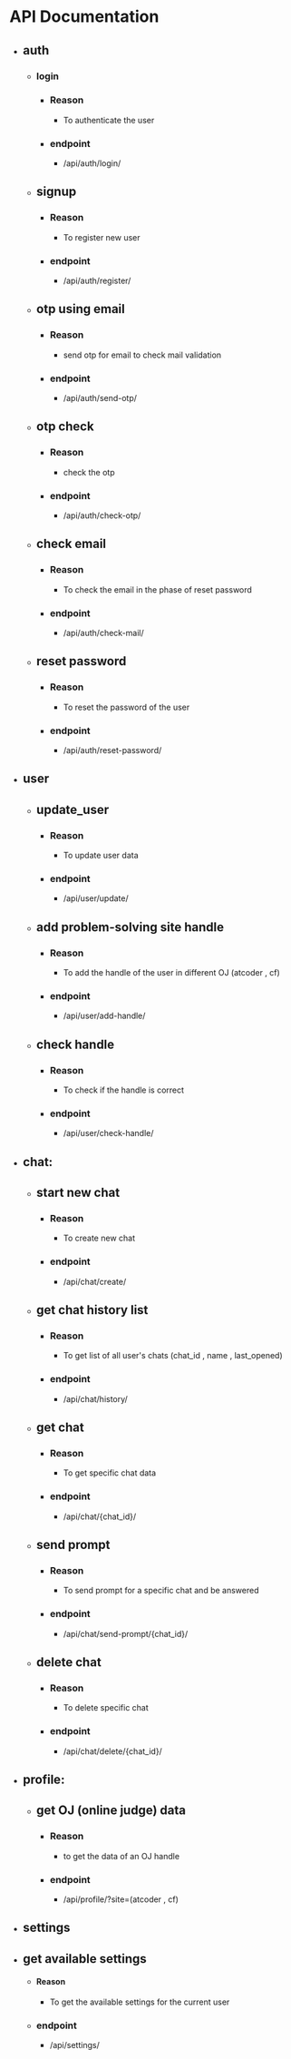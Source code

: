 # API Documentation

- ## auth
  - ### login
    - ### Reason
      - To authenticate the user
    - ### endpoint
      - /api/auth/login/
  - ## signup
    - ### Reason
      - To register new user 
    - ### endpoint
      - /api/auth/register/
  - ## otp using email
    - ### Reason
      - send otp for email to check mail validation
    - ### endpoint
      - /api/auth/send-otp/
  - ## otp check
    - ### Reason
      - check the otp 
    - ### endpoint
      - /api/auth/check-otp/
  - ## check email
    - ### Reason
      - To check the email in the phase of reset password
    - ### endpoint
      - /api/auth/check-mail/
  - ## reset password
    - ### Reason
      - To reset the password of the user
    - ### endpoint
      - /api/auth/reset-password/

- ## user
    - ## update_user
      - ### Reason
        - To update user data
      - ### endpoint
        - /api/user/update/
    - ## add problem-solving site handle
      - ### Reason
        - To add the handle of the user in different OJ (atcoder , cf)
      - ### endpoint
        - /api/user/add-handle/
    - ## check handle
      - ### Reason
        - To check if the handle is correct
      - ### endpoint
        - /api/user/check-handle/

- ## chat:
  - ## start new chat
    - ### Reason
      - To create new chat
    - ### endpoint
      - /api/chat/create/
  - ## get chat history list
    - ### Reason
      - To get list of all user's chats (chat_id , name , last_opened) 
    - ### endpoint
      - /api/chat/history/
  - ## get chat
    - ### Reason
      - To get specific chat data
    - ### endpoint
      - /api/chat/{chat_id}/
  - ## send prompt
    - ### Reason
      - To send prompt for a specific chat and be answered 
    - ### endpoint
      - /api/chat/send-prompt/{chat_id}/
  - ## delete chat
    - ### Reason
      - To delete specific chat
    - ### endpoint
      - /api/chat/delete/{chat_id}/

- ## profile:
  - ## get OJ (online judge) data
    - ### Reason
      - to get the data of an OJ handle
    - ### endpoint
      - /api/profile/?site=(atcoder , cf)

- ## settings
 - ## get available settings
    - #### Reason
      - To get the available settings for the current user
    - ### endpoint
      - /api/settings/
